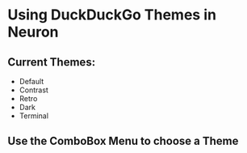 # Using DuckDuckGo Themes in Neuron

## Current Themes:
 - Default
 - Contrast
 - Retro
 - Dark
 - Terminal

## Use the ComboBox Menu to choose a Theme
